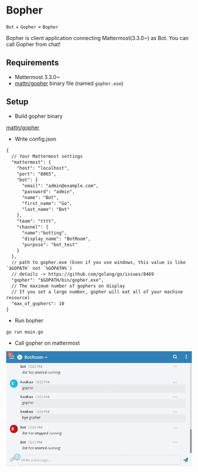 # Bopher

`Bot` + `Gopher` = `Bopher`

Bopher is client application connecting Mattermost(3.3.0~) as Bot.
You can call Gopher from chat!

## Requirements

* Mattermost 3.3.0~
* [mattn/gopher](https://github.com/mattn/gopher) binary file (named `gopher.exe`)

## Setup

* Build gopher binary

[mattn/gopher](https://github.com/mattn/gopher)

* Write config.json

```
{
  // Your Mattermost settings
  "mattermost": {
    "host": "localhost",
    "port": "8065",
    "bot": {
      "email": "admin@example.com",
      "password": "admin",
      "name": "Bot",
      "first_name": "Go",
      "last_name": "Bot"
    },
    "team": "tttt",
    "channel": {
      "name":"botting",
      "display_name": "BotRoom",
      "purpose": "bot_test"
    }
  },
  // path to gopher.exe (Even if you use windows, this value is like `$GOPATH` not `%GOPATH%`)
  // details -> https://github.com/golang/go/issues/8469
  "gopher": "$GOPATH/bin/gopher.exe",
  // The maximum number of gophers on display
  // If you set a large number, gopher will eat all of your machine resource)
  "max_of_gophers": 10                 
}
```

* Run bopher

```
go run main.go
```

* Call gopher on mattermost

![](https://raw.githubusercontent.com/kaakaa/bopher/master/bopher.gif)

